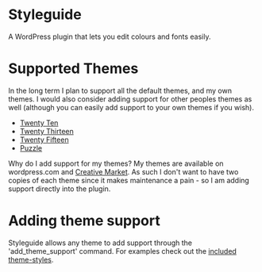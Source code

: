 Styleguide
==========

A WordPress plugin that lets you edit colours and fonts easily.

# Supported Themes

In the long term I plan to support all the default themes, and my own themes. I would also consider adding support for other peoples themes as well (although you can easily add support to your own themes if you wish).

* [Twenty Ten](https://wordpress.org/themes/twentyten)
* [Twenty Thirteen](https://wordpress.org/themes/twentythirteen)
* [Twenty Fifteen](https://wordpress.org/themes/twentyfifteen)
* [Puzzle](https://creativemarket.com/BinaryMoon/108641-Puzzle-Responsive-WordPress-Theme?u=BinaryMoon)

Why do I add support for my themes? My themes are available on wordpress.com and <a href="https://creativemarket.com/BinaryMoon?u=BinaryMoon">Creative Market</a>. As such I don't want to have two copies of each theme since it makes maintenance a pain - so I am adding support directly into the plugin.

# Adding theme support

Styleguide allows any theme to add support through the 'add_theme_support' command. For examples check out the [included theme-styles](https://github.com/BinaryMoon/styleguide/tree/master/theme-styles).